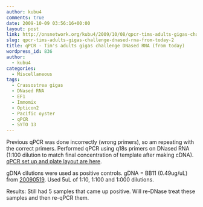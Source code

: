 ```yaml
---
author: kubu4
comments: true
date: 2009-10-09 03:56:16+00:00
layout: post
link: http://onsnetwork.org/kubu4/2009/10/08/qpcr-tims-adults-gigas-challenge-dnased-rna-from-today-2/
slug: qpcr-tims-adults-gigas-challenge-dnased-rna-from-today-2
title: qPCR - Tim's adults gigas challenge DNased RNA (from today)
wordpress_id: 836
author:
  - kubu4
categories:
  - Miscellaneous
tags:
  - Crassostrea gigas
  - DNased RNA
  - EF1
  - Immomix
  - Opticon2
  - Pacific oyster
  - qPCR
  - SYTO 13
---
```


Previous qPCR was done incorrectly (wrong primers), so am repeating with the correct primers. Performed qPCR using q18s primers on DNased RNA (1:100 dilution to match final concentration of template after making cDNA). [qPCR set up and plate layout are here](http://eagle.fish.washington.edu/Arabidopsis/Notebook%20Workup%20Files/20091008-02.jpg).

gDNA dilutions were used as positive controls. gDNA = BB11 (0.49ug/uL) from [20090519](/Sam%27s+Working+Notebook+Jan-May+2009#sjw20090519). Used 5uL of 1:10, 1:100 and 1:000 dilutions.

Results: Still had 5 samples that came up positive. Will re-DNase treat these samples and then re-qPCR them.
